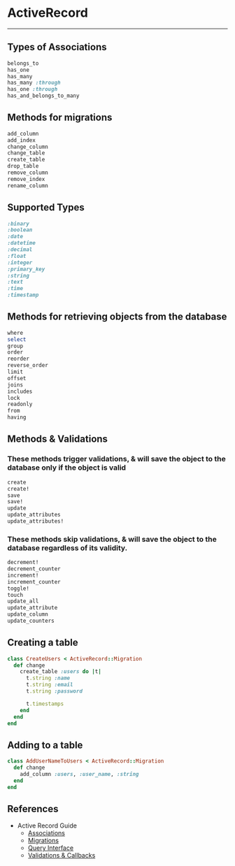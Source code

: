 # ActiveRecord
---

## Types of Associations

``` ruby
belongs_to
has_one
has_many
has_many :through
has_one :through
has_and_belongs_to_many
```

## Methods for migrations

``` ruby
add_column
add_index
change_column
change_table
create_table
drop_table
remove_column
remove_index
rename_column
```

## Supported Types

``` ruby
:binary
:boolean
:date
:datetime
:decimal
:float
:integer
:primary_key
:string
:text
:time
:timestamp
```

## Methods for retrieving objects from the database

``` ruby
where
select
group
order
reorder
reverse_order
limit
offset
joins
includes
lock
readonly
from
having
```

## Methods & Validations

### These methods trigger validations, & will save the object to the database **only if the object is valid**

``` ruby
create
create!
save
save!
update
update_attributes
update_attributes!
```

### These methods skip validations, & will save the object to the database **regardless** of its validity.

``` ruby
decrement!
decrement_counter
increment!
increment_counter
toggle!
touch
update_all
update_attribute
update_column
update_counters
```

## Creating a table

``` ruby
class CreateUsers < ActiveRecord::Migration
  def change
    create_table :users do |t|
      t.string :name
      t.string :email
      t.string :password

      t.timestamps
    end
  end
end
```

## Adding to a table

``` ruby
class AddUserNameToUsers < ActiveRecord::Migration
  def change
    add_column :users, :user_name, :string
  end
end
```


## References
- Active Record Guide
  - [Associations](http://guides.rubyonrails.org/association_basics.html)
  - [Migrations](http://guides.rubyonrails.org/migrations.html)
  - [Query Interface](http://guides.rubyonrails.org/active_record_querying.html)
  - [Validations & Callbacks](http://guides.rubyonrails.org/active_record_validations_callbacks.html)
